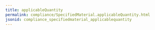 ```yaml
---
title: applicableQuantity
permalink: compliance/SpecifiedMaterial.applicableQuantity.html
jsonid: compliance_specifiedmaterial_applicablequantity
---
```

